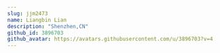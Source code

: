 ```yaml
---
slug: jjm2473
name: Liangbin Lian
description: "Shenzhen,CN"
github_id: 3896703
github_avatar: https://avatars.githubusercontent.com/u/3896703?v=4
---
```


